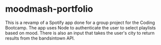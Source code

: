 # moodmash-portfolio
This is a revamp of a Spotify app done for a group project for the Coding Bootcamp. The app uses Node to authenticate the user to select playlists based on mood. There is also an input that takes the user's city to return results from the bandsintown API.  

